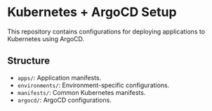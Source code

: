 # Kubernetes + ArgoCD Setup
This repository contains configurations for deploying applications to Kubernetes using ArgoCD.

## Structure
- `apps/`: Application manifests.
- `environments/`: Environment-specific configurations.
- `manifests/`: Common Kubernetes manifests.
- `argocd/`: ArgoCD configurations.